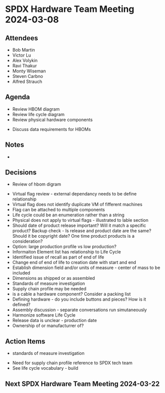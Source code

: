 # SPDX Hardware Team Meeting 2024-03-08

## Attendees
- Bob Martin
- Victor Lu
- Alex Volykin
- Ravi Thakur
- Monty Wiseman
-  Steven Carbno 
- Alfred Strauch
## Agenda
- Review HBOM diagram
- Review life cycle diagram
- Review physical hardware components
* Discuss data requirements for HBOMs 
## Notes
*
## Decisions
* Review of hbom digram 
- Virtual flag review - external dependancy needs to be define relationship
- Virtual flag does not identify duplicate VM of fifferent machines
- Flag can be attached to multiple components
- Life cycle could be an enumeration rather than a string
- Physical does not apply to virtual flags - illustrated to lable section
- Should date of product release important? Will it match a specific product? Backup check - Is release and product date are the same? Should it be copyright date? One time product products is a consideration?
- Option: large production profile vs low production?
- Informaiton Element list has relationship to Life Cycle 
- Identified issue of recall as part of end of life
- Change end of end of life to creation date with start and end 
- Establish dimension field and/or units of measure - center of mass to be included 
- Dimensions as shipped or as assembled
- Standards of measure investigation
- Supply chain profile may be needed
- is a cable a hardware component? Consider a packing list
- Defining hardware - do you include buttons and pieces? How is it defined?
- Assembly discussion - separate conversations run simutaneously 
- Harmonize software Life Cycle 
- Release data is unclear - production date
- Ownership of or manufacturrer of? 

## Action Items
* standards of measure investigation
- Need for supply chain profile reference to SPDX tech team
- See life cycle vocabulary - build

## Next SPDX Hardware Team Meeting 2024-03-22
